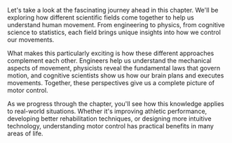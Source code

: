 Let's take a look at the fascinating journey ahead in this chapter. We'll be exploring how different scientific fields come together to help us understand human movement. From engineering to physics, from cognitive science to statistics, each field brings unique insights into how we control our movements.

What makes this particularly exciting is how these different approaches complement each other. Engineers help us understand the mechanical aspects of movement, physicists reveal the fundamental laws that govern motion, and cognitive scientists show us how our brain plans and executes movements. Together, these perspectives give us a complete picture of motor control.

As we progress through the chapter, you'll see how this knowledge applies to real-world situations. Whether it's improving athletic performance, developing better rehabilitation techniques, or designing more intuitive technology, understanding motor control has practical benefits in many areas of life.
